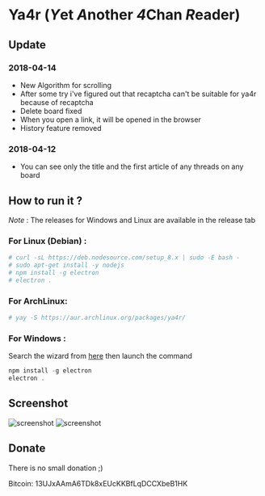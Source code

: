 # Ya4r (*Y*et *A*nother *4*Chan *R*eader)

## Update

### 2018-04-14

* New Algorithm for scrolling
* After some try i've figured out that recaptcha can't be suitable for ya4r because of recaptcha
* Delete board fixed
* When you open a link, it will be opened in the browser
* History feature removed

### 2018-04-12

* You can see only the title and the first article of any threads on any board


## How to run it ?

*Note* : The releases for Windows and Linux are available in the release tab

### For Linux (Debian) :

``` bash
# curl -sL https://deb.nodesource.com/setup_8.x | sudo -E bash -
# sudo apt-get install -y nodejs
# npm install -g electron 
# electron .
```

### For ArchLinux:

```bash
# yay -S https://aur.archlinux.org/packages/ya4r/
```
### For Windows :

Search the wizard from [here](https://nodejs.org/en/) then launch the command

``` powershell
npm install -g electron
electron .
```

## Screenshot

![screenshot](https://i.imgur.com/wGskeMr.png)
![screenshot](https://i.imgur.com/nIalI2T.png)

## Donate
There is no small donation ;)

Bitcoin: 13UJxAAmA6TDk8xEUcKKBfLqDCCXbeB1HK 

